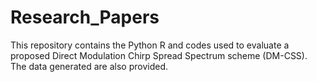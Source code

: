 # Research_Papers
This repository contains the Python R and codes used to evaluate a proposed Direct Modulation Chirp Spread Spectrum scheme (DM-CSS). The data generated are also provided.

